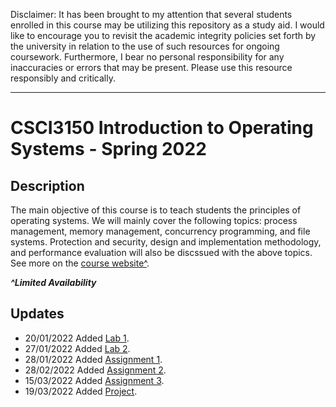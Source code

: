 Disclaimer: It has been brought to my attention that several students enrolled in this course may be utilizing this repository as a study aid. I would like to encourage you to revisit the academic integrity policies set forth by the university in relation to the use of such resources for ongoing coursework. Furthermore, I bear no personal responsibility for any inaccuracies or errors that may be present. Please use this resource responsibly and critically.

---

# CSCI3150 Introduction to Operating Systems - Spring 2022

## Description

The main objective of this course is to teach students the principles of operating systems. We will mainly cover the following topics: process management, memory management, concurrency programming, and file systems. Protection and security, design and implementation methodology, and performance evaluation will also be discssued with the above topics. See more on the [course website^](https://blackboard.cuhk.edu.hk/ultra/courses/_154006_1/cl/outline).

***^Limited Availability***

## Updates

- 20/01/2022 Added [Lab 1](Lab/Lab1).
- 27/01/2022 Added [Lab 2](Lab/Lab2).
- 28/01/2022 Added [Assignment 1](Assignment/Assign1).
- 28/02/2022 Added [Assignment 2](Assignment/Assign2).
- 15/03/2022 Added [Assignment 3](Assignment/Assign3).
- 19/03/2022 Added [Project](Project).
